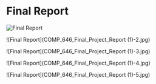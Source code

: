 # Final Report
![Final Report]((https://github.com/stonehard0208/style_transfer_semantic_segmentation_image_captioning_pytorch/blob/117870a34b5b5159e850cea20d9a079fe0e79f70/COMP_646_Final_Project_Report%20(1)-1.jpg))


![Final Report](COMP_646_Final_Project_Report (1)-2.jpg)


![Final Report](COMP_646_Final_Project_Report (1)-3.jpg)


![Final Report](COMP_646_Final_Project_Report (1)-4.jpg)


![Final Report](COMP_646_Final_Project_Report (1)-5.jpg)

